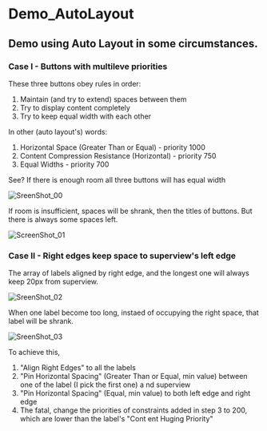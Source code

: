 Demo_AutoLayout
===============

## Demo using Auto Layout in some circumstances.

### Case I - Buttons with multileve priorities

These three buttons obey rules in order:

1. Maintain (and try to extend) spaces between them
2. Try to display content completely
3. Try to keep equal width with each other

In other (auto layout's) words:

1. Horizontal Space (Greater Than or Equal) - priority 1000
2. Content Compression Resistance (Horizontal) - priority 750
3. Equal Widths - priority 700

See? If there is enough room all three buttons will has equal width

![SreenShot_00](https://raw.github.com/coppercash/Demo_AutoLayout/master/Github/ScreenShot_00.png)

If room is insufficient, spaces will be shrank, then the titles of buttons. But there is always some spaces left.

![ScreenShot_01](https://raw.github.com/coppercash/Demo_AutoLayout/master/Github/ScreenShot_01.png)

### Case II - Right edges keep space to superview's left edge

The array of labels aligned by right edge, and the longest one will always keep 20px from superview.

![SreenShot_02](https://raw.github.com/coppercash/Demo_AutoLayout/master/Github/ScreenShot_02.png)

When one label become too long, instaed of occupying the right space, that label will be shrank.

![SreenShot_03](https://raw.github.com/coppercash/Demo_AutoLayout/master/Github/ScreenShot_03.png)

To achieve this,

1. "Align Right Edges" to all the labels
2. "Pin Horizontal Spacing" (Greater Than or Equal, min value)  between one of the label (I pick the first one) a
nd superview
3. "Pin Horizontal Spacing" (Equal, min value) to both left edge and right edge
4. The fatal, change the priorities of constraints added in step 3 to 200, which are lower than the label's "Cont
ent Huging Priority"



